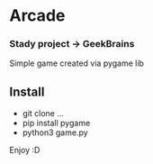 # Arcade
### Stady project -> GeekBrains

Simple game created via pygame lib

## Install
  - git clone ...
  - pip install pygame
  - python3 game.py

Enjoy :D
